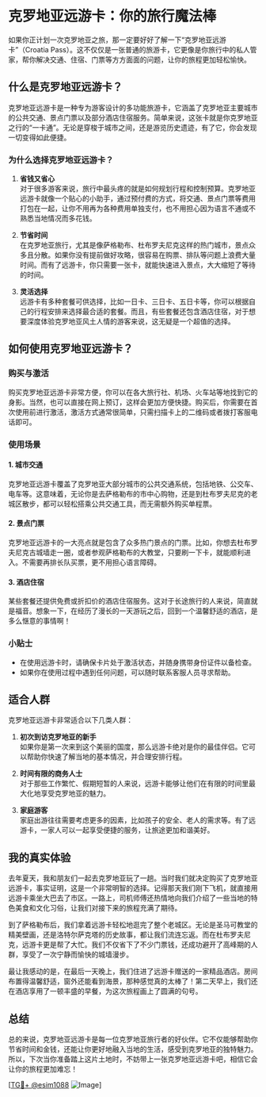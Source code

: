 # 克罗地亚远游卡：你的旅行魔法棒

如果你正计划一次克罗地亚之旅，那一定要好好了解一下“克罗地亚远游卡”（Croatia Pass）。这不仅仅是一张普通的旅游卡，它更像是你旅行中的私人管家，帮你解决交通、住宿、门票等方方面面的问题，让你的旅程更加轻松愉快。

## 什么是克罗地亚远游卡？

克罗地亚远游卡是一种专为游客设计的多功能旅游卡，它涵盖了克罗地亚主要城市的公共交通、景点门票以及部分酒店住宿服务。简单来说，这张卡就是你克罗地亚之行的“一卡通”。无论是穿梭于城市之间，还是游览历史遗迹，有了它，你会发现一切变得如此便捷。

### 为什么选择克罗地亚远游卡？

1. **省钱又省心**  
   对于很多游客来说，旅行中最头疼的就是如何规划行程和控制预算。克罗地亚远游卡就像一个贴心的小助手，通过预付费的方式，将交通、景点门票等费用打包在一起，让你不用再为各种费用单独支付，也不用担心因为语言不通或不熟悉当地情况而多花钱。

2. **节省时间**  
   在克罗地亚旅行，尤其是像萨格勒布、杜布罗夫尼克这样的热门城市，景点众多且分散。如果你没有提前做好攻略，很容易在购票、排队等问题上浪费大量时间。而有了远游卡，你只需要一张卡，就能快速进入景点，大大缩短了等待的时间。

3. **灵活选择**  
   远游卡有多种套餐可供选择，比如一日卡、三日卡、五日卡等，你可以根据自己的行程安排来选择最合适的套餐。而且，有些套餐还包含酒店住宿，对于想要深度体验克罗地亚风土人情的游客来说，这无疑是一个超值的选择。

## 如何使用克罗地亚远游卡？

### 购买与激活
购买克罗地亚远游卡非常方便，你可以在各大旅行社、机场、火车站等地找到它的身影。当然，也可以直接在网上预订，这样会更加方便快捷。购买后，你需要在首次使用前进行激活，激活方式通常很简单，只需扫描卡上的二维码或者拨打客服电话即可。

### 使用场景
#### 1. 城市交通
克罗地亚远游卡覆盖了克罗地亚大部分城市的公共交通系统，包括地铁、公交车、电车等。这意味着，无论你是去萨格勒布的市中心购物，还是到杜布罗夫尼克的老城区散步，都可以轻松搭乘公共交通工具，而无需额外购买单程票。

#### 2. 景点门票
克罗地亚远游卡的一大亮点就是包含了众多热门景点的门票。比如，你想去杜布罗夫尼克古城墙走一圈，或者参观萨格勒布的大教堂，只要刷一下卡，就能顺利进入。不需要再排长队买票，更不用担心语言障碍。

#### 3. 酒店住宿
某些套餐还提供免费或折扣价的酒店住宿服务。这对于长途旅行的人来说，简直就是福音。想象一下，在经历了漫长的一天游玩之后，回到一个温馨舒适的酒店，是多么惬意的事情啊！

### 小贴士
- 在使用远游卡时，请确保卡片处于激活状态，并随身携带身份证件以备检查。
- 如果你在使用过程中遇到任何问题，可以随时联系客服人员寻求帮助。

## 适合人群

克罗地亚远游卡非常适合以下几类人群：

1. **初次到访克罗地亚的新手**  
   如果你是第一次来到这个美丽的国度，那么远游卡绝对是你的最佳伴侣。它可以帮助你快速了解当地的基本情况，并合理安排行程。

2. **时间有限的商务人士**  
   对于那些工作繁忙、假期短暂的人来说，远游卡能够让他们在有限的时间里最大化地享受克罗地亚的魅力。

3. **家庭游客**  
   家庭出游往往需要考虑更多的因素，比如孩子的安全、老人的需求等。有了远游卡，一家人可以一起享受便捷的服务，让旅途更加和谐美好。

## 我的真实体验

去年夏天，我和朋友们一起去克罗地亚玩了一趟。当时我们就决定购买了克罗地亚远游卡，事实证明，这是一个非常明智的选择。记得那天我们刚下飞机，就直接用远游卡乘坐大巴去了市区。一路上，司机师傅还热情地向我们介绍了一些当地的特色美食和文化习俗，让我们对接下来的旅程充满了期待。

到了萨格勒布后，我们拿着远游卡轻松地逛完了整个老城区。无论是圣马可教堂的精美壁画，还是洛特尔萨克塔的历史故事，都让我们流连忘返。而在杜布罗夫尼克，远游卡更是帮了大忙。我们不仅省下了不少门票钱，还成功避开了高峰期的人群，享受了一次宁静而愉快的城墙漫步。

最让我感动的是，在最后一天晚上，我们住进了远游卡赠送的一家精品酒店。房间布置得温馨舒适，窗外还能看到海景，那种感觉真的太棒了！第二天早上，我们还在酒店享用了一顿丰盛的早餐，为这次旅程画上了圆满的句号。

## 总结

总的来说，克罗地亚远游卡是每一位克罗地亚旅行者的好伙伴。它不仅能够帮助你节省时间和金钱，还能让你更好地融入当地的生活，感受到克罗地亚的独特魅力。所以，下次当你准备踏上这片土地时，不妨带上一张克罗地亚远游卡吧，相信它会让你的旅程更加难忘！

[[TG💪+ @esim1088](https://t.me/s/esim1088) ![Image](https://i.postimg.cc/4NQfJmqS/Snipaste-2025-05-13-00-14-12.png)]